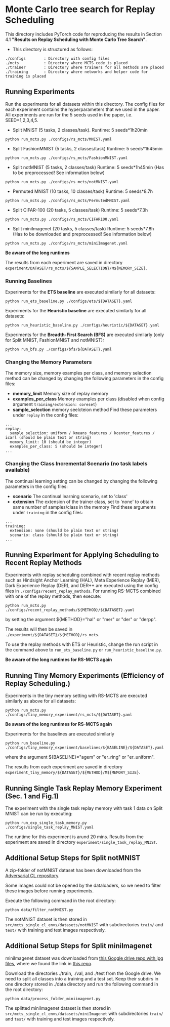 # Monte Carlo tree search for Replay Scheduling

This directory includes PyTorch code for reproducing the results in Section 4.1 **"Results on Replay Scheduling with Monte Carlo Tree Search"**.

* This directory is structured as follows:
```
./configs        : Directory with config files
./mcts           : Directory where MCTS code is placed
./trainer        : Directory where trainers for all methods are placed 
./training       : Directory where networks and helper code for training is placed
```

## Running Experiments
Run the experiments for all datasets within this directory. The config files for each experiment contains the hyperparameters that we used in the paper. All experiments are run for the 5 seeds used in the paper, i.e. SEED=1,2,3,4,5. 

* Split MNIST (5 tasks, 2 classes/task). Runtime: 5 seeds*1h20min
```
python run_mcts.py ./configs/rs_mcts/MNIST.yaml
```
* Split FashionMNIST (5 tasks, 2 classes/task) Runtime: 5 seeds*1h45min
```
python run_mcts.py ./configs/rs_mcts/FashionMNIST.yaml
```
* Split notMNIST (5 tasks, 2 classes/task) Runtime: 5 seeds*1h45min (Has to be preprocessed! See information below)
```
python run_mcts.py ./configs/rs_mcts/notMNIST.yaml
```
* Permuted MNIST (10 tasks, 10 classes/task) Runtime: 5 seeds*8.7h 
```
python run_mcts.py ./configs/rs_mcts/PermutedMNIST.yaml
```
* Split CIFAR-100 (20 tasks, 5 classes/task) Runtime: 5 seeds*7.3h
```
python run_mcts.py ./configs/rs_mcts/CIFAR100.yaml
```
* Split miniImagenet (20 tasks, 5 classes/task) Runtime: 5 seeds*7.8h (Has to be downloaded and preprocessed! See information below)
```
python run_mcts.py ./configs/rs_mcts/miniImagenet.yaml
```
**Be aware of the long runtimes**

The results from each experiment are saved in directory ```experiment/DATASET/rs_mcts/${SAMPLE_SELECTION}/M${MEMORY_SIZE}```.

### Running Baselines 
Experiments for the **ETS baseline** are executed similarly for all datasets:
```
python run_ets_baseline.py ./configs/ets/${DATASET}.yaml
```

Experiments for the **Heuristic baseline** are executed similarly for all datasets:
```
python run_heuristic_baseline.py ./configs/heuristic/${DATASET}.yaml
```

Experiments for the **Breadth-First Search (BFS)** are executed similarly (only for Split MNIST, FashionMNIST and notMNIST):
```
python run_bfs.py ./configs/bfs/${DATASET}.yaml
```

### Changing the Memory Parameters 

The memory size, memory examples per class, and memory selection method can be changed by changing the following parameters in the config files:
* **memory_limit** Memory size of replay memory
* **examples_per_class** Memory examples per class (disabled when config argument ```training/extension: coreset```) 
* **sample_selection** memory seelcteion method 
Find these parameters under ```replay``` in the config files:
```
...
replay:
  sample_selection: uniform / kmeans_features / kcenter_features / icarl (should be plain text or string)
  memory_limit: 10 (should be integer)
  examples_per_class: 5 (should be integer)
...
```

### Changing the Class Incremental Scenario (no task labels available) 

The continual learning setting can be changed by changing the following parameters in the config files:
* **scenario** The continual learning scenario, set to 'class'
* **extension** The extension of the trainer class, set to 'none' to obtain same number of samples/class in the memory
Find these arguments under ```training``` in the config files:
```
...
training:
  extension: none (should be plain text or string)
  scenario: class (should be plain text or string)
...
```


## Running Experiment for Applying Scheduling to Recent Replay Methods 
Experiments with replay scheduling combined with recent replay methods such as
Hindsight Anchor Learning (HAL), Meta Experience Replay (MER), Dark Experience Replay (DER),
and DER++ are executed using the config files in ```./configs/recent_replay_methods```. 
For running RS-MCTS combined with one of the replay methods, then execute:   
```
python run_mcts.py ./configs/recent_replay_methods/${METHOD}/${DATASET}.yaml
```
by setting the argument ${METHOD}="hal" or "mer" or "der" or "derpp".

The results will then be saved in ```./experiment/${DATASET}/${METHOD}/rs_mcts```.

To use the replay methods with ETS or Heuristic, change the run script in the command above to
```run_ets_baseline.py``` or ```run_heuristic_baseline.py```.

**Be aware of the long runtimes for RS-MCTS again**


## Running Tiny Memory Experiments (Efficiency of Replay Scheduling.)
Experiments in the tiny memory setting with RS-MCTS are executed similarly as above for all datasets:  
```
python run_mcts.py ./configs/tiny_memory_experiment/rs_mcts/${DATASET}.yaml
```
**Be aware of the long runtimes for RS-MCTS again**

Experiments for the baselines are executed similarly 
```
python run_baseline.py ./configs/tiny_memory_experiment/baselines/${BASELINE}/${DATASET}.yaml
```
where the argument ${BASELINE}="agem" or "er_ring" or "er_uniform".

The results from each experiment are saved in directory ```experiment_tiny_memory/${DATASET}/${METHOD}/M${MEMORY_SIZE}```.

## Running Single Task Replay Memory Experiment (Sec. 1 and Fig.1)
The experiment with the single task replay memory with task 1 data on Split MNIST can be run by executing: 
```
python run_exp_single_task_memory.py ./configs/single_task_replay_MNIST.yaml
```

The runtime for this experiment is arund 20 mins. Results from the experiment are saved in directory ```experiment/single_task_replay_MNIST```.


## Additional Setup Steps for Split notMNIST
A zip-folder of notMNIST dataset has been downloaded from the [Adversarial CL repository](https://github.com/facebookresearch/Adversarial-Continual-Learning). 

Some images could not be opened by the dataloaders, so we need to filter these images before running experiments. 

Execute the following command in the root directory:
```
python data/filter_notMNIST.py
```
The notMNIST dataset is then stored in ```src/mcts_single_cl_envs/datasets/notMNIST``` with subdirectories ```train/``` and ```test/``` 
with training and test images respectively. 

## Additional Setup Steps for Split miniImagenet
miniImagenet dataset was downloaded from [this Google drive repo with jpg files](https://drive.google.com/open?id=137M9jEv8nw0agovbUiEN_fPl_waJ2jIj), where we found the link in [this repo](https://github.com/yaoyao-liu/mini-imagenet-tools#about-mini-ImageNet). 

Download the directories ./train, ./val, and ./test from the Google drive. We need to split all classes into a training and a test set. Keep their subdirs in one directory stored in ./data directory and run the following command in the root directory:
```
python data/process_folder_miniimagenet.py
```
The splitted miniImagenet dataset is then stored in ```src/mcts_single_cl_envs/datasets/miniImagenet``` with subdirectories ```train/``` and ```test/``` 
with training and test images respectively.
